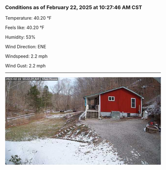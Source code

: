 ### Conditions as of February 22, 2025 at 10:27:46 AM CST 

Temperature: 40.20 &deg;F

Feels like: 40.20 &deg;F

Humidity: 53%

Wind Direction: ENE

Windspeed: 2.2 mph

Wind Gust: 2.2 mph

---

<img src="./images/latest.jpeg"/>

